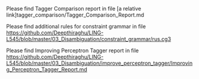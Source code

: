 Please find Tagger Comparison report in file [a relative link]tagger_comparison/Tagger_Comparison_Report.md

Please find additional rules for constraint grammar in file https://github.com/Deepthiraghu/LING-L545/blob/master/03_Disambiguation/constraint_grammar/rus.cg3

Please find Improving Perceptron Tagger report in file https://github.com/Deepthiraghu/LING-L545/blob/master/03_Disambiguation/improve_perceptron_tagger/Improving_Perceptron_Tagger_Report.md
